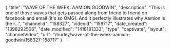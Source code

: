 {
    "title": "WAVE OF THE WEEK: AAMION GOODWIN",
    "description": "This is one of those waves that gets passed along from friend to friend on facebook and email (it's so OMG). And it perfectly illustrates why Aamion is the r...",
    "channelid": "158327",
    "videoid": "158717",
    "date_created": "1398292506",
    "date_modified": "1418181333",
    "type": "captivate",
    "layout": "channelVideo",
    "url": "\/hurley\/wave-of-the-week-aamion-goodwin\/158327-158717"
}